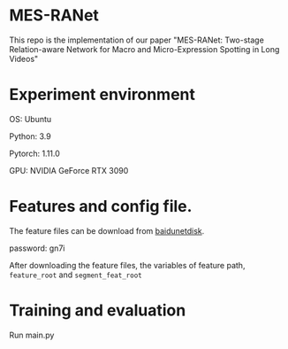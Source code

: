 # MES-RANet
This repo is the implementation of our paper "MES-RANet: Two-stage Relation-aware Network for Macro and Micro-Expression Spotting in Long Videos"
# Experiment environment 
OS: Ubuntu

Python: 3.9

Pytorch: 1.11.0

GPU: NVIDIA GeForce RTX 3090

# Features and config file.

The feature files can be download from [baidunetdisk](https://pan.baidu.com/s/1TP7axxcj-Hx5g10TYsKpBA).

password: gn7i

After downloading the feature files, the  variables of feature path, `feature_root` and `segment_feat_root`

# Training and evaluation
Run main.py

